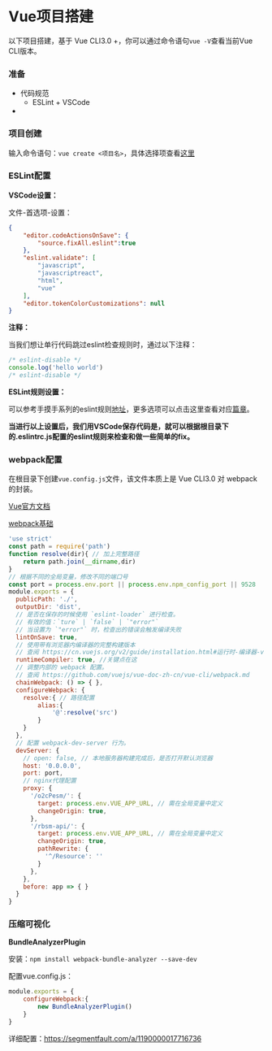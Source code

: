 # Vue项目搭建

以下项目搭建，基于 Vue CLI3.0 +，你可以通过命令语句`vue -V`查看当前Vue CLI版本。

### 准备

- 代码规范
  - ESLint + VSCode
- 

### 项目创建

输入命令语句：`vue create <项目名>`，具体选择项查看[这里](https://github.com/Wpcc/studyVue02)

### ESLint配置

**VSCode设置：**

文件-首选项-设置：

```json
{
    "editor.codeActionsOnSave": {
        "source.fixAll.eslint":true
    },
    "eslint.validate": [
        "javascript",
        "javascriptreact",
        "html",
        "vue"
    ],
    "editor.tokenColorCustomizations": null
}
```

**注释：**

当我们想让单行代码跳过eslint检查规则时，通过以下注释：

```javascript
/* eslint-disable */
console.log('hello world')
/* eslint-disable */
```



**ESLint规则设置：**

可以参考手摸手系列的eslint规则[地址](https://github.com/PanJiaChen/vue-element-admin/blob/master/.eslintrc.js)，更多选项可以点击这里查看对应[篇章](https://segmentfault.com/a/1190000009275424?utm_source=tag-newest)。

**当进行以上设置后，我们用VSCode保存代码是，就可以根据根目录下的.eslintrc.js配置的eslint规则来检查和做一些简单的fix。**



### webpack配置

在根目录下创建`vue.config.js`文件，该文件本质上是 Vue CLI3.0 对 webpack 的封装。

[Vue官方文档](https://cli.vuejs.org/zh/guide/webpack.html#%E7%AE%80%E5%8D%95%E7%9A%84%E9%85%8D%E7%BD%AE%E6%96%B9%E5%BC%8F)

[webpack基础](https://github.com/Wpcc/studyWebpack)

```javascript
'use strict'
const path = require('path')
function resolve(dir){ // 加上完整路径
    return path.join(__dirname,dir)
}
// 根据不同的全局变量，修改不同的端口号
const port = process.env.port || process.env.npm_config_port || 9528 
module.exports = {
  publicPath: './',
  outputDir: 'dist',
  // 是否在保存的时候使用 `eslint-loader` 进行检查。
  // 有效的值：`ture` | `false` | `"error"`
  // 当设置为 `"error"` 时，检查出的错误会触发编译失败
  lintOnSave: true,
  // 使用带有浏览器内编译器的完整构建版本
  // 查阅 https://cn.vuejs.org/v2/guide/installation.html#运行时-编译器-vs-只包含运行时
  runtimeCompiler: true, //关键点在这  
  // 调整内部的 webpack 配置。
  // 查阅 https://github.com/vuejs/vue-doc-zh-cn/vue-cli/webpack.md
  chainWebpack: () => { },
  configureWebpack: {
  	resolve:{ // 路径配置
        alias:{
            '@':resolve('src')
        }
    }
  },
  // 配置 webpack-dev-server 行为。
  devServer: {
    // open: false, // 本地服务器构建完成后，是否打开默认浏览器
    host: '0.0.0.0',
    port: port,
    // nginx代理配置
    proxy: {
      '/o2cPesm/': {
        target: process.env.VUE_APP_URL, // 需在全局变量中定义
        changeOrigin: true,
      },
      '/rbsm-api/': {
        target: process.env.VUE_APP_URL, // 需在全局变量中定义
        changeOrigin: true,
        pathRewrite: {
          '^/Resource': ''
        }
      },
    },
    before: app => { }
  }
}
```



### 压缩可视化

**BundleAnalyzerPlugin**

安装：`npm install webpack-bundle-analyzer --save-dev`

配置vue.config.js：

```javascript
module.exports = {
    configureWebpack:{
        new BundleAnalyzerPlugin()
    }
}
```

详细配置：https://segmentfault.com/a/1190000017716736
